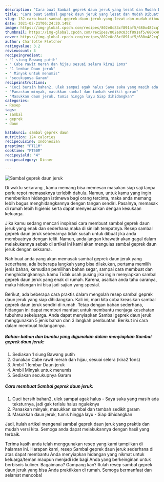 ```yaml
---
description: "Cara buat Sambal geprek daun jeruk yang lezat dan Mudah Dibuat"
title: "Cara buat Sambal geprek daun jeruk yang lezat dan Mudah Dibuat"
slug: 132-cara-buat-sambal-geprek-daun-jeruk-yang-lezat-dan-mudah-dibuat
date: 2021-02-21T06:24:20.149Z
image: https://img-global.cpcdn.com/recipes/802e0c83cf891af5/680x482cq70/sambal-geprek-daun-jeruk-foto-resep-utama.jpg
thumbnail: https://img-global.cpcdn.com/recipes/802e0c83cf891af5/680x482cq70/sambal-geprek-daun-jeruk-foto-resep-utama.jpg
cover: https://img-global.cpcdn.com/recipes/802e0c83cf891af5/680x482cq70/sambal-geprek-daun-jeruk-foto-resep-utama.jpg
author: Charlotte Fletcher
ratingvalue: 3.2
reviewcount: 3
recipeingredient:
- "1 siung Bawang putih"
- " Cabe rawit merah dan hijau sesuai selera kira2 1ons"
- "1 lembar Daun jeruk"
- " Minyak untuk menumis"
- "secukupnya Garam"
recipeinstructions:
- "Cuci bersih bahan2, ulek sampai agak halus Saya suka yang masih ada teksturnya, jadi gak terlalu halus nguleknya"
- "Panaskan minyak, masukkan sambal dan tambah sedikit garam"
- "Masukkan daun jeruk, tumis hingga layu Siap dihidangkan"
categories:
- Resep
tags:
- sambal
- geprek
- daun

katakunci: sambal geprek daun 
nutrition: 124 calories
recipecuisine: Indonesian
preptime: "PT11M"
cooktime: "PT50M"
recipeyield: "4"
recipecategory: Dinner

---
```



![Sambal geprek daun jeruk](https://img-global.cpcdn.com/recipes/802e0c83cf891af5/680x482cq70/sambal-geprek-daun-jeruk-foto-resep-utama.jpg)

Di waktu  sekarang , kamu memang bisa memesan masakan siap saji tanpa perlu repot memasaknya terlebih dahulu. Namun, untuk kamu yang ingin memberikan hidangan istimewa bagi orang tercinta, maka anda memang lebih bagus menghidangkannya dengan tangan sendiri. Pasalnya, memasak di rumah lebih higienis serta dapat menyesuaikan dengan kesukaan keluarga.

Jika kamu sedang mencari inspirasi cara membuat sambal geprek daun jeruk yang enak dan sederhana,maka di sinilah tempatnya. Resep sambal geprek daun jeruk  sebenarnya tidak susah untuk dibuat jika anda membuatnya dengan teliti. Namun, anda jangan khawatir akan gagal dalam melakukannya 
sebab di artikel ini kami akan mengulas sambal geprek daun jeruk dengan seksama.  



Nah buat anda yang akan memasak sambal geprek daun jeruk yang sederhana, ada beberapa langkah yang bisa dilakukan, pertama memilih jenis bahan, kemudian pemilihan bahan segar, sampai cara membuat dan menghidangkannya. kamu Tidak usah pusing jika ingin menyiapkan sambal geprek daun jeruk yang enak di rumah. Karena, asalkan anda  tahu caranya, maka hidangan ini bisa jadi sajian yang spesial.

Berikut, ada beberapa cara praktis  dalam mengolah resep sambal geprek daun jeruk yang siap dihidangkan. Kali ini, mari kita coba kreasikan sambal geprek daun jeruk sendiri di rumah. Tetap dengan bahan sederhana, hidangan ini dapat memberi manfaat untuk membantu menjaga kesehatan tubuhmu sekeluarga. Anda dapat menyiapkan Sambal geprek daun jeruk menggunakan 5 jenis bahan dan 3 langkah pembuatan. Berikut ini cara dalam membuat hidangannya.

<!--inarticleads1-->

##### Bahan-bahan dan bumbu yang digunakan dalam menyiapkan Sambal geprek daun jeruk:

1. Sediakan 1 siung Bawang putih
1. Gunakan  Cabe rawit merah dan hijau, sesuai selera (kira2 1ons)
1. Ambil 1 lembar Daun jeruk
1. Ambil  Minyak untuk menumis
1. Sediakan secukupnya Garam




<!--inarticleads2-->

##### Cara membuat Sambal geprek daun jeruk:

1. Cuci bersih bahan2, ulek sampai agak halus - Saya suka yang masih ada teksturnya, jadi gak terlalu halus nguleknya
1. Panaskan minyak, masukkan sambal dan tambah sedikit garam
1. Masukkan daun jeruk, tumis hingga layu - Siap dihidangkan




Jadi, itulah artikel mengenai  sambal geprek daun jeruk  yang praktis dan mudah versi kita. Semoga anda dapat melakukannya dengan hasil yang terbaik. 

Terima kasih anda telah menggunakan resep yang kami tampilkan di halaman ini. Harapan kami, resep  Sambal geprek daun jeruk sederhana di atas dapat membantu Anda menyiapkan hidangan yang nikmat untuk keluarga/teman maupun menjadi ide bagi Anda yang berkeinginan untuk berbisnis kuliner. Bagaimana? Gampang kan? Itulah resep sambal geprek daun jeruk yang bisa Anda praktikkan di rumah. Semoga bermanfaat dan selamat mencoba!

